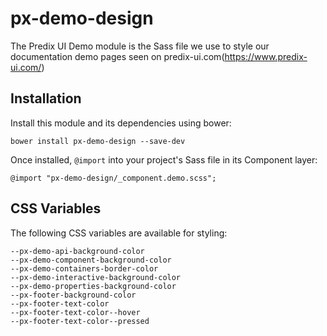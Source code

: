 # px-demo-design

The Predix UI Demo module is the Sass file we use to style our documentation demo pages seen on predix-ui.com(https://www.predix-ui.com/) 

## Installation

Install this module and its dependencies using bower:

    bower install px-demo-design --save-dev

Once installed, `@import` into your project's Sass file in its Component layer:

    @import "px-demo-design/_component.demo.scss";

## CSS Variables

The following CSS variables are available for styling:

    --px-demo-api-background-color
    --px-demo-component-background-color
    --px-demo-containers-border-color
    --px-demo-interactive-background-color
    --px-demo-properties-background-color
    --px-footer-background-color
    --px-footer-text-color
    --px-footer-text-color--hover
    --px-footer-text-color--pressed
